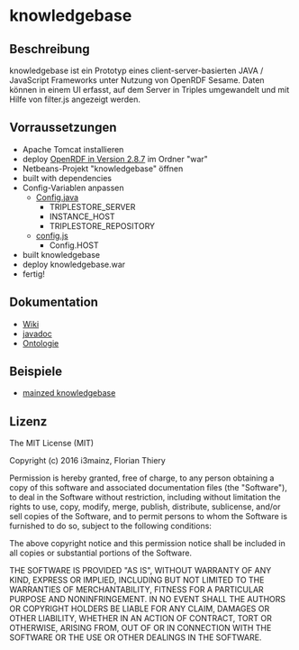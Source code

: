 # knowledgebase

## Beschreibung

knowledgebase ist ein Prototyp eines client-server-basierten JAVA / JavaScript Frameworks unter Nutzung von OpenRDF Sesame. Daten können in einem UI erfasst, auf dem Server in Triples umgewandelt und mit Hilfe von filter.js angezeigt werden.

## Vorraussetzungen

* Apache Tomcat installieren
* deploy [OpenRDF in Version 2.8.7](/triplestore) im Ordner "war"
* Netbeans-Projekt "knowledgebase" öffnen
* built with dependencies
* Config-Variablen anpassen
  * [Config.java](/netbeans/knowledgebase/src/main/java/de/i3mainz/knowledgebase/Config.js)
    * TRIPLESTORE_SERVER
    * INSTANCE_HOST
    * TRIPLESTORE_REPOSITORY
  * [config.js](/netbeans/knowledgebase/src/main/webapp/config.js)
    * Config.HOST
* built knowledgebase
* deploy knowledgebase.war
* fertig!

## Dokumentation
* [Wiki](../../wiki)
* [javadoc](/javadoc)
* [Ontologie](../../wiki/Ontologie#implementiertes-mapping-der-beispielattribute-zu-cerif)

## Beispiele
* [mainzed knowledgebase](http://labeling.i3mainz.hs-mainz.de/knowledgebase/)

## Lizenz

The MIT License (MIT)

Copyright (c) 2016 i3mainz, Florian Thiery

Permission is hereby granted, free of charge, to any person obtaining a copy
of this software and associated documentation files (the "Software"), to deal
in the Software without restriction, including without limitation the rights
to use, copy, modify, merge, publish, distribute, sublicense, and/or sell
copies of the Software, and to permit persons to whom the Software is
furnished to do so, subject to the following conditions:

The above copyright notice and this permission notice shall be included in all
copies or substantial portions of the Software.

THE SOFTWARE IS PROVIDED "AS IS", WITHOUT WARRANTY OF ANY KIND, EXPRESS OR
IMPLIED, INCLUDING BUT NOT LIMITED TO THE WARRANTIES OF MERCHANTABILITY,
FITNESS FOR A PARTICULAR PURPOSE AND NONINFRINGEMENT. IN NO EVENT SHALL THE
AUTHORS OR COPYRIGHT HOLDERS BE LIABLE FOR ANY CLAIM, DAMAGES OR OTHER
LIABILITY, WHETHER IN AN ACTION OF CONTRACT, TORT OR OTHERWISE, ARISING FROM,
OUT OF OR IN CONNECTION WITH THE SOFTWARE OR THE USE OR OTHER DEALINGS IN THE
SOFTWARE.

